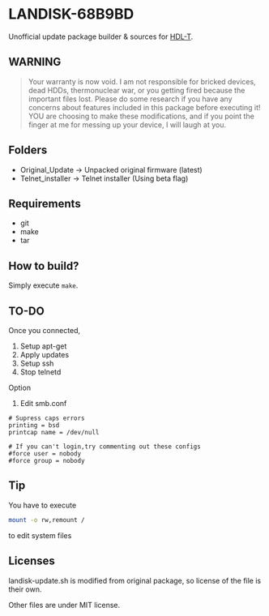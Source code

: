 # LANDISK-68B9BD
Unofficial update package builder & sources for [HDL-T](https://www.iodata.jp/product/nas/personal/hdl-t/).

## WARNING

> Your warranty is now void. I am not responsible for bricked devices, dead HDDs, thermonuclear war, or you getting fired because the important files lost. Please do some research if you have any concerns about features included in this package before executing it! YOU are choosing to make these modifications, and if you point the finger at me for messing up your device, I will laugh at you.

## Folders

* Original_Update -> Unpacked original firmware (latest)
* Telnet_installer -> Telnet installer (Using beta flag)

## Requirements

* git
* make
* tar

## How to build?

Simply execute `make`.

## TO-DO

Once you connected,
1. Setup apt-get
2. Apply updates
3. Setup ssh
4. Stop telnetd

Option
1. Edit smb.conf

```
# Supress caps errors
printing = bsd
printcap name = /dev/null

# If you can't login,try commenting out these configs 
#force user = nobody
#force group = nobody
```

## Tip

You have to execute

```sh
mount -o rw,remount /
```

to edit system files

## Licenses

landisk-update.sh is modified from original package, so license of the file is their own.

Other files are under MIT license.
